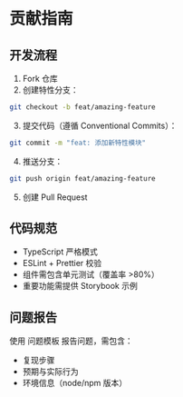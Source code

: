 # 贡献指南

## 开发流程

1. Fork 仓库
2. 创建特性分支：
```bash
git checkout -b feat/amazing-feature
```
3. 提交代码（遵循 Conventional Commits）：
```bash
git commit -m "feat: 添加新特性模块"
```
4. 推送分支：
```bash
git push origin feat/amazing-feature
```
5. 创建 Pull Request
## 代码规范
- TypeScript 严格模式
- ESLint + Prettier 校验
- 组件需包含单元测试（覆盖率 >80%）
- 重要功能需提供 Storybook 示例

## 问题报告
使用 问题模板 报告问题，需包含：

- 复现步骤
- 预期与实际行为
- 环境信息（node/npm 版本）